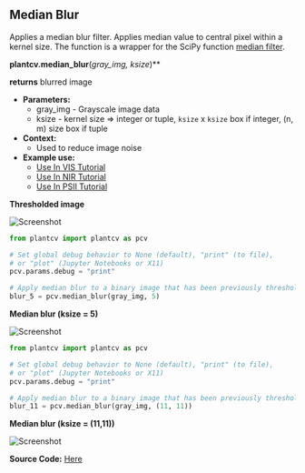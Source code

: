 ## Median Blur

Applies a median blur filter. Applies median value to central pixel within a kernel size. 
The function is a wrapper for the SciPy function [median filter](https://docs.scipy.org/doc/scipy-0.16.1/reference/generated/scipy.ndimage.filters.median_filter.html).

**plantcv.median_blur**(*gray_img, ksize*)**

**returns** blurred image

- **Parameters:**
    - gray_img - Grayscale image data
    - ksize - kernel size => integer or tuple, `ksize` x `ksize` box if integer, (n, m) size box if tuple 
- **Context:**
    - Used to reduce image noise
- **Example use:**
    - [Use In VIS Tutorial](tutorials/vis_tutorial.md)
    - [Use In NIR Tutorial](tutorials/nir_tutorial.md)
    - [Use In PSII Tutorial](tutorials/psII_tutorial.md)

**Thresholded image**

![Screenshot](img/documentation_images/median_blur/thresholded_image.jpg)

```python
from plantcv import plantcv as pcv

# Set global debug behavior to None (default), "print" (to file), 
# or "plot" (Jupyter Notebooks or X11)
pcv.params.debug = "print"

# Apply median blur to a binary image that has been previously thresholded.
blur_5 = pcv.median_blur(gray_img, 5)

```

**Median blur (ksize = 5)**

![Screenshot](img/documentation_images/median_blur/median_blur5.jpg)

```python
from plantcv import plantcv as pcv

# Set global debug behavior to None (default), "print" (to file), 
# or "plot" (Jupyter Notebooks or X11)
pcv.params.debug = "print"

# Apply median blur to a binary image that has been previously thresholded.
blur_11 = pcv.median_blur(gray_img, (11, 11))

```

**Median blur (ksize = (11,11))**

![Screenshot](img/documentation_images/median_blur/median_blur11.jpg)

**Source Code:** [Here](https://github.com/danforthcenter/plantcv/blob/main/plantcv/plantcv/median_blur.py)

